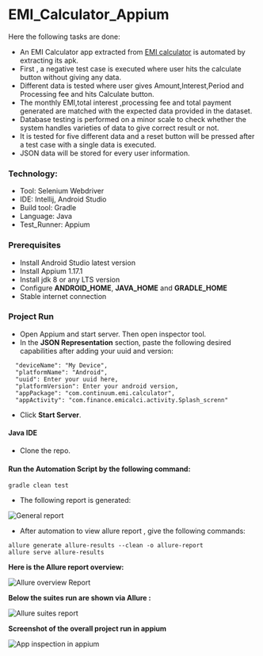 # EMI_Calculator_Appium
Here the following tasks are done:
- An EMI Calculator app extracted from [EMI calculator](https://play.google.com/store/apps/details?id=com.continuum.emi.calculator) is automated by extracting its apk.
- First , a negative test case is executed where user hits the calculate button without giving any data.
- Different data is tested where user gives Amount,Interest,Period and Processing fee and hits Calculate button.
- The monthly EMI,total interest ,processing fee and total payment generated are matched with the expected data provided in the dataset.
- Database testing is performed on a minor scale to check whether the system handles varieties of data to give correct result or not.
- It is tested for five different data and a reset button will be pressed after a test case with a single data is executed.
- JSON data will be stored for every user information.

### Technology: </br>
- Tool: Selenium Webdriver
- IDE: Intellij, Android Studio
- Build tool: Gradle
- Language: Java
- Test_Runner: Appium

### Prerequisites</br>
- Install Android Studio latest version
- Install Appium 1.17.1
- Install jdk 8 or any LTS version
- Configure **ANDROID_HOME**, **JAVA_HOME** and **GRADLE_HOME**
- Stable internet connection

### Project Run

- Open Appium and start server. Then open inspector tool.
- In the **JSON Representation** section, paste the following desired capabilities after adding your uuid and version:

```
  "deviceName": "My Device",
  "platformName": "Android",
  "uuid": Enter your uuid here,
  "platformVersion": Enter your android version,
  "appPackage": "com.continuum.emi.calculator",
  "appActivity": "com.finance.emicalci.activity.Splash_screnn"

```
- Click **Start Server**.

#### Java IDE

- Clone the repo.

#### Run the Automation Script by the following command:
 ```
 gradle clean test 
 ```
- The following report is generated:

![General report](https://user-images.githubusercontent.com/55280106/187047149-65194a11-82cf-4e13-9a8a-fdffe18de71b.png)

- After automation to view allure report , give the following commands:
 ```
allure generate allure-results --clean -o allure-report
allure serve allure-results
 ```
**Here is the Allure report overview:**

![Allure overview Report](https://user-images.githubusercontent.com/55280106/187047168-1415dcd1-f595-4539-b603-58fd45537bc1.png)

**Below the suites run are shown via Allure :**

![Allure suites report](https://user-images.githubusercontent.com/55280106/187047185-8e3573f4-9fd9-4f41-99c3-b0a988572f7c.png)

**Screenshot of the overall project run in appium**

![App inspection in appium](https://user-images.githubusercontent.com/55280106/187047271-6294584c-4dcf-4616-ad88-7ff3ee3dfb64.png)


